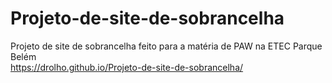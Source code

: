 # Projeto-de-site-de-sobrancelha
Projeto de site de sobrancelha feito para a matéria de PAW na ETEC Parque Belém<br>
https://drolho.github.io/Projeto-de-site-de-sobrancelha/
